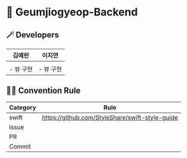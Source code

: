 # 🧸 Geumjiogyeop-Backend

## 🪄 Developers
| 김예란 | 이지연 |
| :---: | :---: |
|  ||
| - 뷰 구현 | - 뷰 구현 |


## 🤙🏻 Convention Rule
|Category|Rule|
|-|-|
|swift|https://github.com/StyleShare/swift-style-guide|
|Issue||
|PR||
|Commit||
